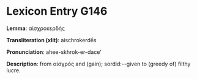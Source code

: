 # Lexicon Entry G146

**Lemma**: αἰσχροκερδής

**Transliteration (xlit)**: aischrokerdḗs

**Pronunciation**: ahee-skhrok-er-dace'

**Description**:
from αἰσχρός and  (gain); sordid:--given to (greedy of) filthy lucre.
